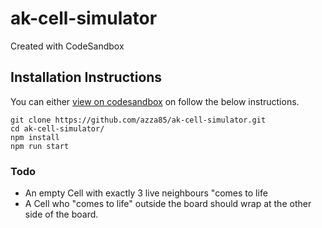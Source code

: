 # ak-cell-simulator

Created with CodeSandbox

## Installation Instructions

You can either [view on codesandbox](https://codesandbox.io/s/github/azza85/ak-cell-simulator) on follow the below instructions.

```
git clone https://github.com/azza85/ak-cell-simulator.git
cd ak-cell-simulator/
npm install
npm run start
```

### Todo

- An empty Cell with exactly 3 live neighbours "comes to life
- A Cell who "comes to life" outside the board should wrap at the other side of the board.
